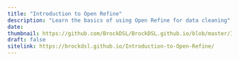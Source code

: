 ```yaml
---
title: "Introduction to Open Refine"
description: "Learn the basics of using Open Refine for data cleaning"
date:
thumbnail: https://github.com/BrockDSL/BrockDSL.github.io/blob/master/Images/Intro-Open-Refine.jpg?raw=true
draft: false
sitelink: https://brockdsl.github.io/Introduction-to-Open-Refine/
---
```

